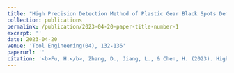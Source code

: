 ```yaml
---
title: "High Precision Detection Method of Plastic Gear Black Spots Defect Based on High Frequency Image Enhancement"
collection: publications
permalink: /publication/2023-04-20-paper-title-number-1
excerpt: ''
date: 2023-04-20
venue: 'Tool Engineering(04), 132-136'
paperurl: ''
citation: '<b>Fu, H.</b>, Zhang, D., Jiang, L., & Chen, H. (2023). High Precision Detection Method of Plastic Gear Black Spots Defect Based on High Frequency Image Enhancement. Tool Engineering(04), 132-136.'
---
```

